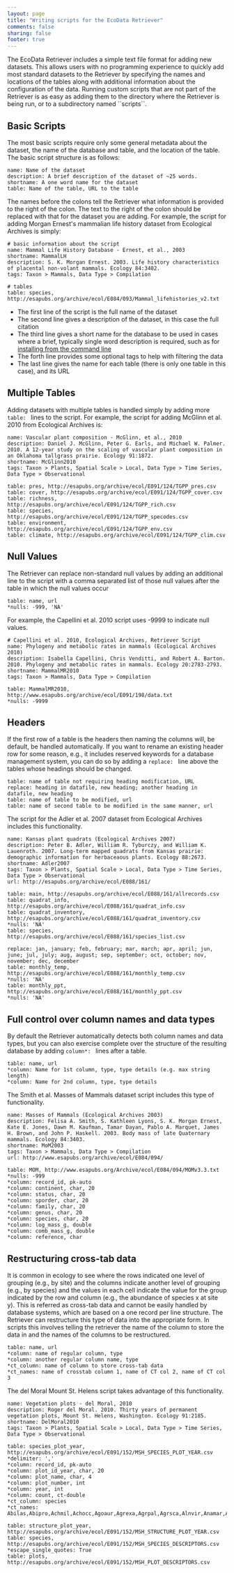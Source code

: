 ```yaml
---
layout: page
title: "Writing scripts for the EcoData Retriever"
comments: false
sharing: false
footer: true
---
```


The EcoData Retriever includes a simple text file format for adding new
datasets. This allows users with no programming experience to quickly
add most standard datasets to the Retriever by specifying the names and
locations of the tables along with additional information about the
configuration of the data. Running custom scripts that are not part of
the Retriever is as easy as adding them to the directory where the
Retriever is being run, or to a subdirectory named \`\`scripts\`\`.

## Basic Scripts

The most basic scripts require only some general metadata about the
dataset, the name of the database and table, and the location of the
table. The basic script structure is as follows:

    name: Name of the dataset
    description: A brief description of the dataset of ~25 words.
    shortname: A one word name for the dataset
    table: Name of the table, URL to the table

The names before the colons tell the Retriever what information is provided to
the right of the colon. The text to the right of the colon should be replaced
with that for the dataset you are adding. For example, the script for adding
Morgan Ernest's mammalian life history dataset from Ecological Archives is
simply:

    # basic information about the script
    name: Mammal Life History Database - Ernest, et al., 2003
    shortname: MammalLH
    description: S. K. Morgan Ernest. 2003. Life history characteristics of placental non-volant mammals. Ecology 84:3402.
    tags: Taxon > Mammals, Data Type > Compilation

    # tables
    table: species, http://esapubs.org/archive/ecol/E084/093/Mammal_lifehistories_v2.txt
            

-   The first line of the script is the full name of the dataset
-   The second line gives a description of the dataset, in this case the
    full citation
-   The third line gives a short name for the database to be used in
    cases where a brief, typically single word description is required,
    such as for [installing from the command line](cli.html)
-   The forth line provides some optional tags to help with filtering
    the data
-   The last line gives the name for each table (there is only one table
    in this case), and its URL

## Multiple Tables

Adding datasets with multiple tables is handled simply by adding more
`table: ` lines to the script. For example, the script for adding
McGlinn et al. 2010 from Ecological Archives is:

    name: Vascular plant composition - McGlinn, et al., 2010
    description: Daniel J. McGlinn, Peter G. Earls, and Michael W. Palmer. 2010. A 12-year study on the scaling of vascular plant composition in an Oklahoma tallgrass prairie. Ecology 91:1872.
    shortname: McGlinn2010
    tags: Taxon > Plants, Spatial Scale > Local, Data Type > Time Series, Data Type > Observational

    table: pres, http://esapubs.org/archive/ecol/E091/124/TGPP_pres.csv
    table: cover, http://esapubs.org/archive/ecol/E091/124/TGPP_cover.csv
    table: richness, http://esapubs.org/archive/ecol/E091/124/TGPP_rich.csv
    table: species, http://esapubs.org/archive/ecol/E091/124/TGPP_specodes.csv
    table: environment, http://esapubs.org/archive/ecol/E091/124/TGPP_env.csv
    table: climate, http://esapubs.org/archive/ecol/E091/124/TGPP_clim.csv

## Null Values

The Retriever can replace non-standard null values by adding an
additional line to the script with a comma separated list of those null
values after the table in which the null values occur

    table: name, url
    *nulls: -999, 'NA'

For example, the Capellini et al. 2010 script uses -9999 to indicate
null values.

    # Capellini et al. 2010, Ecological Archives, Retriever Script
    name: Phylogeny and metabolic rates in mammals (Ecological Archives 2010)
    description: Isabella Capellini, Chris Venditti, and Robert A. Barton. 2010. Phylogeny and metabolic rates in mammals. Ecology 20:2783-2793.
    shortname: MammalMR2010
    tags: Taxon > Mammals, Data Type > Compilation

    table: MammalMR2010, http://www.esapubs.org/archive/ecol/E091/198/data.txt
    *nulls: -9999

## Headers

If the first row of a table is the headers then naming the columns will,
be default, be handled automatically. If you want to rename an existing
header row for some reason, e.g., it includes reserved keywords for a
database management system, you can do so by adding a `replace: ` line
above the tables whose headings should be changed.

    table: name of table not requiring heading modification, URL
    replace: heading in datafile, new heading; another heading in datafile, new heading
    table: name of table to be modified, url
    table: name of second table to be modified in the same manner, url

The script for the Adler et al. 2007 dataset from Ecological Archives
includes this functionality.

    name: Kansas plant quadrats (Ecological Archives 2007)
    description: Peter B. Adler, William R. Tyburczy, and William K. Lauenroth. 2007. Long-term mapped quadrats from Kansas prairie: demographic information for herbaceaous plants. Ecology 88:2673.
    shortname: Adler2007
    tags: Taxon > Plants, Spatial Scale > Local, Data Type > Time Series, Data Type > Observational
    url: http://esapubs.org/archive/ecol/E088/161/

    table: main, http://esapubs.org/archive/ecol/E088/161/allrecords.csv
    table: quadrat_info, http://esapubs.org/archive/ecol/E088/161/quadrat_info.csv
    table: quadrat_inventory, http://esapubs.org/archive/ecol/E088/161/quadrat_inventory.csv
    *nulls: 'NA'
    table: species, http://esapubs.org/archive/ecol/E088/161/species_list.csv

    replace: jan, january; feb, february; mar, march; apr, april; jun, june; jul, july; aug, august; sep, september; oct, october; nov, november; dec, december
    table: monthly_temp, http://esapubs.org/archive/ecol/E088/161/monthly_temp.csv
    *nulls: 'NA'
    table: monthly_ppt, http://esapubs.org/archive/ecol/E088/161/monthly_ppt.csv
    *nulls: 'NA'

## Full control over column names and data types

By default the Retriever automatically detects both column names and
data types, but you can also exercise complete over the structure of the
resulting database by adding `column*: ` lines after a table.

    table: name, url
    *column: Name for 1st column, type, type details (e.g. max string length)
    *column: Name for 2nd column, type, type details

The Smith et al. Masses of Mammals dataset script includes this type of
functionality.

    name: Masses of Mammals (Ecological Archives 2003)
    description: Felisa A. Smith, S. Kathleen Lyons, S. K. Morgan Ernest, Kate E. Jones, Dawn M. Kaufman, Tamar Dayan, Pablo A. Marquet, James H. Brown, and John P. Haskell. 2003. Body mass of late Quaternary mammals. Ecology 84:3403.
    shortname: MoM2003
    tags: Taxon > Mammals, Data Type > Compilation
    url: http://www.esapubs.org/archive/ecol/E084/094/

    table: MOM, http://www.esapubs.org/Archive/ecol/E084/094/MOMv3.3.txt
    *nulls: -999
    *column: record_id, pk-auto
    *column: continent, char, 20
    *column: status, char, 20
    *column: sporder, char, 20
    *column: family, char, 20
    *column: genus, char, 20
    *column: species, char, 20
    *column: log_mass_g, double
    *column: comb_mass_g, double
    *column: reference, char

## Restructuring cross-tab data

It is common in ecology to see where the rows indicated one level of
grouping (e.g., by site) and the columns indicate another level of
grouping (e.g., by species) and the values in each cell indicate the
value for the group indicated by the row and column (e.g., the abundance
of species x at site y). This is referred as cross-tab data and cannot
be easily handled by database systems, which are based on a one record
per line structure. The Retriever can restructure this type of data into
the appropriate form. In scripts this involves telling the retriever the
name of the column to store the data in and the names of the columns to
be restructured.

    table: name, url
    *column: name of regular column, type
    *column: another regular column name, type
    *ct_column: name of column to store cross-tab data
    *ct_names: name of crosstab column 1, name of CT col 2, name of CT col 3

The del Moral Mount St. Helens script takes advantage of this
functionality.

    name: Vegetation plots - del Moral, 2010
    description: Roger del Moral. 2010. Thirty years of permanent vegetation plots, Mount St. Helens, Washington. Ecology 91:2185.
    shortname: DelMoral2010
    tags: Taxon > Plants, Spatial Scale > Local, Data Type > Time Series, Data Type > Observational

    table: species_plot_year, http://esapubs.org/archive/ecol/E091/152/MSH_SPECIES_PLOT_YEAR.csv
    *delimiter: ','
    *column: record_id, pk-auto
    *column: plot_id_year, char, 20
    *column: plot_name, char, 4
    *column: plot_number, int
    *column: year, int
    *column: count, ct-double
    *ct_column: species
    *ct_names: Abilas,Abipro,Achmil,Achocc,Agoaur,Agrexa,Agrpal,Agrsca,Alnvir,Anamar,Antmic,Antros,Aqifor,Arcnev,Arnlat,Astled,Athdis,Blespi,Brocar,Brosit,Carmer,Carmic,Carpac,Carpay,Carpha,Carros,Carspe,Casmin,Chaang,Cirarv,Cisumb,Crycas,Danint,Descae,Elyely,Epiana,Eriova,Eripyr,Fesocc,Fravir,Gencal,Hiealb,Hiegra,Hyprad,Junmer,Junpar,Juncom,Leppun,Lommar,Luepec,Luihyp,Luplat,Luplep,Luzpar,Maiste,Pencar,Pencon,Penser,Phahas,Phlalp,Phldif,Phyemp,Pincon,Poasec,Poldav,Polmin,Pollon,Poljun,Popbal,Potarg,Psemen,Raccan,Rumace,Salsit,Saxfer,Senspp,Sibpro,Sorsit,Spiden,Trispi,Tsumer,Vacmem,Vervir,Vioadu,Xerten

    table: structure_plot_year, http://esapubs.org/archive/ecol/E091/152/MSH_STRUCTURE_PLOT_YEAR.csv
    table: species, http://esapubs.org/archive/ecol/E091/152/MSH_SPECIES_DESCRIPTORS.csv
    *escape_single_quotes: True
    table: plots, http://esapubs.org/archive/ecol/E091/152/MSH_PLOT_DESCRIPTORS.csv
